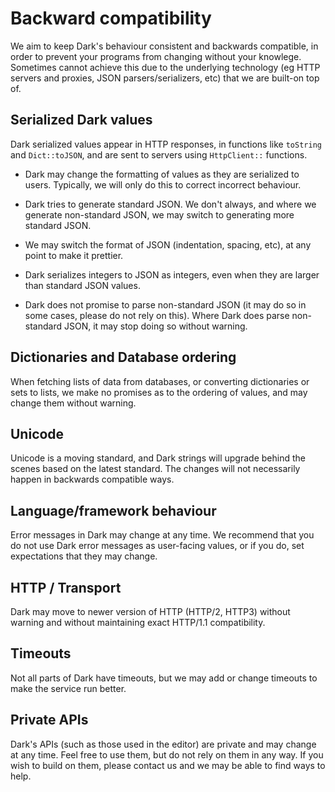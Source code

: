 # Backward compatibility

We aim to keep Dark's behaviour consistent and backwards compatible, in order to prevent your programs from changing without your knowlege. Sometimes
cannot achieve this due to the underlying technology (eg HTTP servers and proxies,
JSON parsers/serializers, etc) that we are built-on top of.


## Serialized Dark values

Dark serialized values appear in HTTP responses, in functions like `toString` and `Dict::toJSON`, and are sent to servers using `HttpClient::` functions.

- Dark may change the formatting of values as they are serialized to users.
  Typically, we will only do this to correct incorrect behaviour.

- Dark tries to generate standard JSON. We don't always, and where we generate
  non-standard JSON, we may switch to generating more standard JSON.

- We may switch the format of JSON (indentation, spacing, etc), at any point to make
  it prettier.

- Dark serializes integers to JSON as integers, even when they are larger than
  standard JSON values.

- Dark does not promise to parse non-standard JSON (it may do so in some cases,
  please do not rely on this). Where Dark does parse non-standard JSON, it may stop doing so without warning.

## Dictionaries and Database ordering

When fetching lists of data from databases, or converting dictionaries or sets to
lists, we make no promises as to the ordering of values, and may change them without
warning.

## Unicode

Unicode is a moving standard, and Dark strings will upgrade behind the scenes based
on the latest standard. The changes will not necessarily happen in backwards
compatible ways.

## Language/framework behaviour

Error messages in Dark may change at any time. We recommend that you do not use
Dark error messages as user-facing values, or if you do, set expectations that they
may change.

## HTTP / Transport

Dark may move to newer version of HTTP (HTTP/2, HTTP3) without warning and without
maintaining exact HTTP/1.1 compatibility.

## Timeouts

Not all parts of Dark have timeouts, but we may add or change timeouts to make the
service run better.

## Private APIs

Dark's APIs (such as those used in the editor) are private and may change at any
time. Feel free to use them, but do not rely on them in any way. If you wish to build
on them, please contact us and we may be able to find ways to help.
